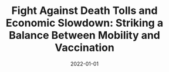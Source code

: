 ---
title: "Fight Against Death Tolls and Economic Slowdown: Striking a Balance Between Mobility and Vaccination"
collection: publications
permalink: /publication/2022-fight-against-death-tolls
date: 2022-01-01
venue: 'CSIS Research Report'
type: "Report"
paperurl: 'https://www.jstor.org/stable/pdf/resrep40571.pdf?refreqid=excelsior%3A373846ea77b4a10ad353730f1a644a52&ab_segments=&origin=&acceptTC=1'
link: 'https://www.jstor.org/stable/resrep40571'
code: #'https://doi.org/10.7910/DVN/BEKPWV'
citation: 'Yazid, Ega Kurnia, and Herman Palani. 2022. Fight Against Death Tolls and Economic Slowdown: Striking a Balance Between Mobility and Vaccination. <i>CSIS Research Report</i>. Centre for Strategic and International Studies, Jakarta. http://www.jstor.org/stable/resrep40571.'
---